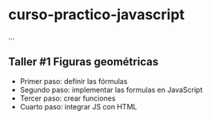 # curso-practico-javascript

...

## Taller #1 Figuras geométricas

- Primer paso: definir las fórmulas
- Segundo paso: implementar las formulas en JavaScript
- Tercer paso: crear funciones
- Cuarto paso: integrar JS con HTML
